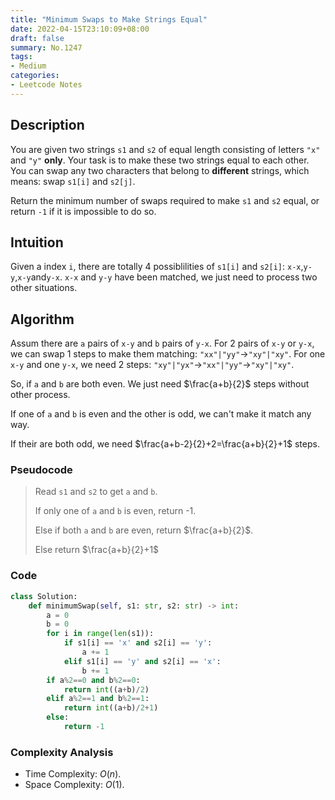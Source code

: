 ```yaml
---
title: "Minimum Swaps to Make Strings Equal"
date: 2022-04-15T23:10:09+08:00
draft: false
summary: No.1247
tags:
- Medium
categories:
- Leetcode Notes
---
```

## Description

You are given two strings `s1` and `s2` of equal length consisting of letters `"x"` and `"y"` **only**. Your task is to make these two strings equal to each other. You can swap any two characters that belong to **different** strings, which means: swap `s1[i]` and `s2[j]`.

Return the minimum number of swaps required to make `s1` and `s2` equal, or return `-1` if it is impossible to do so.

## Intuition

Given a index `i`, there are totally 4 possiblilities of `s1[i]` and `s2[i]`: `x-x`,`y-y`,`x-y`and`y-x`. `x-x` and `y-y` have been matched, we just need to process two other situations.

## Algorithm

Assum there are `a` pairs of `x-y` and `b` pairs of `y-x`. For 2 pairs of `x-y` or `y-x`, we can swap 1 steps to make them matching: `"xx"|"yy"`$\rightarrow$`"xy"|"xy"`. For one `x-y` and one `y-x`, we need 2 steps: `"xy"|"yx"`$\rightarrow$`"xx"|"yy"`$\rightarrow$`"xy"|"xy"`.

So, if `a` and `b` are both even. We just need $\frac{a+b}{2}$ steps without other process.

If one of `a` and `b` is even and the other is odd, we can't make it match any way.

If their are both odd, we need $\frac{a+b-2}{2}+2=\frac{a+b}{2}+1$ steps.

### Pseudocode

> Read `s1` and `s2` to get `a` and `b`.
>
> If only one of `a` and `b` is even, return -1.
>
> Else if both `a` and `b` are even, return $\frac{a+b}{2}$.
>
> Else return $\frac{a+b}{2}+1$

### Code

```python
class Solution:
    def minimumSwap(self, s1: str, s2: str) -> int:
        a = 0
        b = 0
        for i in range(len(s1)):
            if s1[i] == 'x' and s2[i] == 'y':
                a += 1
            elif s1[i] == 'y' and s2[i] == 'x':
                b += 1
        if a%2==0 and b%2==0:
            return int((a+b)/2)
        elif a%2==1 and b%2==1:
            return int((a+b)/2+1)
        else:
            return -1
```

### Complexity Analysis

- Time Complexity: $O(n)$.
- Space Complexity: $O(1)$.